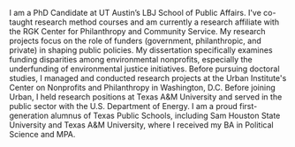 <section>
        <div class="bio">
  <p> I am a PhD Candidate at UT Austin’s LBJ School of Public Affairs. I've co-taught research method courses and am currently a research affiliate with the RGK Center for Philanthropy and Community Service. My research projects focus on the role of funders (government, philanthropic, and private) in shaping public policies. My dissertation specifically examines funding disparities among environmental nonprofits, especially the underfunding of environmental justice initiatives. Before pursuing doctoral studies, I managed and conducted research projects at the Urban Institute's Center on Nonprofits and Philanthropy in Washington, D.C. Before joining Urban, I held research positions at Texas A&M University and served in the public sector with the U.S. Department of Energy. I am a proud first-generation alumnus of Texas Public Schools, including Sam Houston State University and Texas A&M University, where I received my BA in Political Science and MPA. <br /><br />

